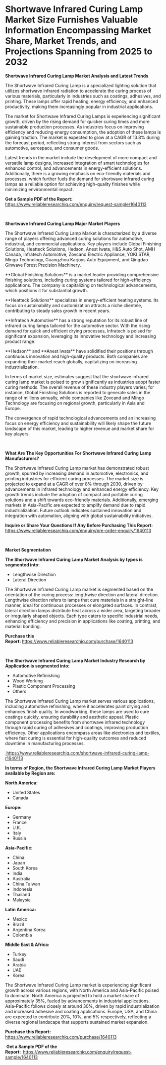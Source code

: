 <p><h1>Shortwave Infrared Curing Lamp Market Size Furnishes Valuable Information Encompassing Market Share, Market Trends, and Projections Spanning from 2025 to 2032</h1></p><p><strong>Shortwave Infrared Curing Lamp Market Analysis and Latest Trends</strong></p>
<p><p>The Shortwave Infrared Curing Lamp is a specialized lighting solution that utilizes shortwave infrared radiation to accelerate the curing process of various materials, particularly in industries such as coatings, adhesives, and printing. These lamps offer rapid heating, energy efficiency, and enhanced productivity, making them increasingly popular in industrial applications.</p><p>The market for Shortwave Infrared Curing Lamps is experiencing significant growth, driven by the rising demand for quicker curing times and more sustainable production processes. As industries focus on improving efficiency and reducing energy consumption, the adoption of these lamps is gaining traction. The market is expected to grow at a CAGR of 13.8% during the forecast period, reflecting strong interest from sectors such as automotive, aerospace, and consumer goods.</p><p>Latest trends in the market include the development of more compact and versatile lamp designs, increased integration of smart technologies for enhanced control, and advancements in energy-efficient solutions. Additionally, there is a growing emphasis on eco-friendly materials and processes, which further fuels the demand for shortwave infrared curing lamps as a reliable option for achieving high-quality finishes while minimizing environmental impact.</p></p>
<p><strong>Get a Sample PDF of the Report:&nbsp;</strong> <a href="https://www.reliableresearchiq.com/enquiry/request-sample/1640113?utm_campaign=3078&utm_medium=2&utm_source=Github&utm_content=ia&utm_term=16042025&utm_id=shortwave-infrared-curing-lamp">https://www.reliableresearchiq.com/enquiry/request-sample/1640113</a></p>
<p>&nbsp;</p>
<p><strong>Shortwave Infrared Curing Lamp Major Market Players</strong></p>
<p><p>The Shortwave Infrared Curing Lamp Market is characterized by a diverse range of players offering advanced curing solutions for automotive, industrial, and commercial applications. Key players include Global Finishing Solutions, Heatteck Solutions, Hedson, Anest Iwata, H&S Auto Shot, AMH Canada, Infratech Automotive, Zovcand Electric Appliance, YOKI STAR, Mingo Technology, Guangzhou Karjoys Auto Equipment, and Qingdao Ginwave Forest Precision Machinery.</p><p>**Global Finishing Solutions** is a market leader providing comprehensive finishing solutions, including curing systems tailored for high-efficiency applications. The company is capitalizing on technological advancements, which positions it for substantial growth. </p><p>**Heatteck Solutions** specializes in energy-efficient heating systems. Its focus on sustainability and customization attracts a niche clientele, contributing to steady sales growth in recent years. </p><p>**Infratech Automotive** has a strong reputation for its robust line of infrared curing lamps tailored for the automotive sector. With the rising demand for quick and efficient drying processes, Infratech is poised for significant expansion, leveraging its innovative technology and increasing product range.</p><p>**Hedson** and **Anest Iwata** have solidified their positions through continuous innovation and high-quality products. Both companies are expanding their market reach globally, capitalizing on increasing industrialization.</p><p>In terms of market size, estimates suggest that the shortwave infrared curing lamp market is poised to grow significantly as industries adopt faster curing methods. The overall revenue of these industry players varies; for instance, Global Finishing Solutions is reported to generate sales in the range of millions annually, while companies like Zovcand and Mingo Technology are focusing on regional growth, particularly in Asia and Europe. </p><p>The convergence of rapid technological advancements and an increasing focus on energy efficiency and sustainability will likely shape the future landscape of this market, leading to higher revenue and market share for key players.</p></p>
<p>&nbsp;</p>
<p><strong>What Are The Key Opportunities For Shortwave Infrared Curing Lamp Manufacturers?</strong></p>
<p><p>The Shortwave Infrared Curing Lamp market has demonstrated robust growth, spurred by increasing demand in automotive, electronics, and printing industries for efficient curing processes. The market size is projected to expand at a CAGR of over 8% through 2030, driven by advancements in infrared technology and enhanced energy efficiency. Key growth trends include the adoption of compact and portable curing solutions and a shift towards eco-friendly materials. Additionally, emerging markets in Asia-Pacific are expected to amplify demand due to rapid industrialization. Future outlook indicates sustained innovation and integration with automation, aligning with global sustainability initiatives.</p></p>
<p><strong>Inquire or Share Your Questions If Any Before Purchasing This Report:</strong> <a href="https://www.reliableresearchiq.com/enquiry/pre-order-enquiry/1640113?utm_campaign=3078&utm_medium=2&utm_source=Github&utm_content=ia&utm_term=16042025&utm_id=shortwave-infrared-curing-lamp">https://www.reliableresearchiq.com/enquiry/pre-order-enquiry/1640113</a></p>
<p>&nbsp;</p>
<p><strong>Market Segmentation</strong></p>
<p><strong>The Shortwave Infrared Curing Lamp Market Analysis by types is segmented into:</strong></p>
<p><ul><li>Lengthwise Direction</li><li>Lateral Direction</li></ul></p>
<p><p>The Shortwave Infrared Curing Lamp market is segmented based on the orientation of the curing process: lengthwise direction and lateral direction. Lengthwise direction refers to lamps that cure materials in a straight-line manner, ideal for continuous processes or elongated surfaces. In contrast, lateral direction lamps distribute heat across a wider area, targeting broader or irregularly shaped objects. Each type caters to specific industrial needs, enhancing efficiency and precision in applications like coating, printing, and material bonding.</p></p>
<p><strong>Purchase this Report:&nbsp;</strong><a href="https://www.reliableresearchiq.com/purchase/1640113?utm_campaign=3078&utm_medium=2&utm_source=Github&utm_content=ia&utm_term=16042025&utm_id=shortwave-infrared-curing-lamp">https://www.reliableresearchiq.com/purchase/1640113</a></p>
<p>&nbsp;</p>
<p><strong>The Shortwave Infrared Curing Lamp Market Industry Research by Application is segmented into:</strong></p>
<p><ul><li>Automotive Refinishing</li><li>Wood Working</li><li>Plastic Component Processing</li><li>Others</li></ul></p>
<p><p>The Shortwave Infrared Curing Lamp market serves various applications, including automotive refinishing, where it accelerates paint drying and enhances finish quality. In woodworking, these lamps are used to cure coatings quickly, ensuring durability and aesthetic appeal. Plastic component processing benefits from shortwave infrared technology through rapid curing of adhesives and coatings, improving production efficiency. Other applications encompass areas like electronics and textiles, where fast curing is essential for high-quality outcomes and reduced downtime in manufacturing processes.</p></p>
<p><a href="https://www.reliableresearchiq.com/shortwave-infrared-curing-lamp-r1640113?utm_campaign=3078&utm_medium=2&utm_source=Github&utm_content=ia&utm_term=16042025&utm_id=shortwave-infrared-curing-lamp">&nbsp;https://www.reliableresearchiq.com/shortwave-infrared-curing-lamp-r1640113</a></p>
<p><strong>In terms of Region, the Shortwave Infrared Curing Lamp Market Players available by Region are:</strong></p>
<p>
    <p> <strong> North America: </strong>
        <ul>
            <li>United States</li>
            <li>Canada</li>
        </ul>
        </p> 
    <p> <strong> Europe: </strong>
        <ul>
            <li>Germany</li>
            <li>France</li>
            <li>U.K.</li>
            <li>Italy</li>
            <li>Russia</li>
        </ul>
        </p> 
    <p> <strong> Asia-Pacific: </strong>
        <ul>
            <li>China</li>
            <li>Japan</li>
            <li>South Korea</li>
            <li>India</li>
            <li>Australia</li>
            <li>China Taiwan</li>
            <li>Indonesia</li>
            <li>Thailand</li>
            <li>Malaysia</li>
        </ul>
        </p> 
    <p> <strong> Latin America: </strong>
        <ul>
            <li>Mexico</li>
            <li>Brazil</li>
            <li>Argentina Korea</li>
            <li>Colombia</li>
        </ul>
        </p> 
    <p> <strong> Middle East & Africa: </strong>
        <ul>
            <li>Turkey</li>
            <li>Saudi</li>
            <li>Arabia</li>
            <li>UAE</li>
            <li>Korea</li>
        </ul>
    </p>
    </p>
<p><p>The Shortwave Infrared Curing Lamp market is experiencing significant growth across various regions, with North America and Asia-Pacific poised to dominate. North America is projected to hold a market share of approximately 35%, fueled by advancements in industrial applications. Asia-Pacific follows closely at around 30%, driven by rapid industrialization and increased adhesive and coating applications. Europe, USA, and China are expected to contribute 20%, 10%, and 5% respectively, reflecting a diverse regional landscape that supports sustained market expansion.</p></p>
<p><strong>Purchase this Report: </strong><a href="https://www.reliableresearchiq.com/purchase/1640113?utm_campaign=3078&utm_medium=2&utm_source=Github&utm_content=ia&utm_term=16042025&utm_id=shortwave-infrared-curing-lamp">https://www.reliableresearchiq.com/purchase/1640113</a></p>
<p>&nbsp;<strong>Get a Sample PDF of the Report:&nbsp;&nbsp;</strong><a href="https://www.reliableresearchiq.com/enquiry/request-sample/1640113?utm_campaign=3078&utm_medium=2&utm_source=Github&utm_content=ia&utm_term=16042025&utm_id=shortwave-infrared-curing-lamp">https://www.reliableresearchiq.com/enquiry/request-sample/1640113</a></p>
<p><strong></strong></p>
<p><p></p><p></p><p></p></p>